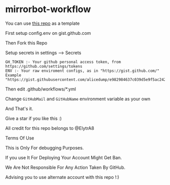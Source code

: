 # mirrorbot-workflow

You can use [this repo](https://github.com/Filolia/Filolia-Mirror) as a template

First setup config.env on gist.github.com

Then Fork this Repo

Setup secrets in settings --> Secrets

```text
GH_TOKEN :- Your github personal access token, from https://github.com/settings/tokens
ENV :- Your raw enviroment configs, as in "https://gist.github.com/" Example "https://gist.githubusercontent.com/alicedump/e982984637c039d5e9f5ac24269186f4/raw/7d8045276466266a78bc955541224edaa/config.env
```

Then edit .github/workflows/*.yml

Change `GitHubMail` and `GitHubName` environment variable as your own

And That's it.


Give a star if you like this :)

All credit for this repo belongs to @ElytrA8

Terms Of Use

This is Only For debugging Purposes.

If you use It For Deploying Your Account Might Get Ban.

We Are Not Responsible For Any Action Taken By GitHub.

Advising you to use alternate account with this repo !:)
